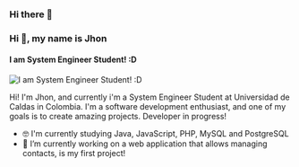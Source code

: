 ### Hi there 👋
### Hi 👋, my name is Jhon
#### I am System Engineer Student! :D
![I am System Engineer Student! :D](https://image.freepik.com/free-vector/hand-drawn-web-developers_23-2148819604.jpg)

Hi! I'm Jhon, and currently i'm a System Engineer Student at Universidad de Caldas in Colombia. 
I'm a software development enthusiast, and one of my goals is to create amazing projects.
Developer in progress!
- 🤓 I'm currently studying Java, JavaScript, PHP, MySQL and PostgreSQL 
- 🔭 I’m currently working on a web application that allows managing contacts, is my first project!
